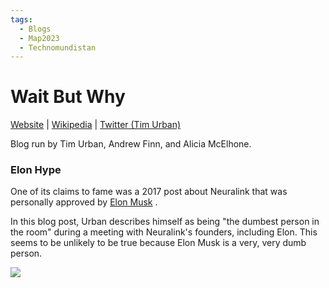 ```yaml
---
tags:
  - Blogs
  - Map2023
  - Technomundistan
---
```

# Wait But Why

[Website](https://waitbutwhy.com/) | [Wikipedia](https://en.wikipedia.org/wiki/Wait_But_Why) |  [Twitter (Tim Urban)](https://twitter.com/waitbutwhy)

Blog run by Tim Urban, Andrew Finn, and Alicia McElhone.

### Elon Hype

One of its claims to fame was a 2017 post about Neuralink that was personally approved by [Elon Musk]() .

In this blog post, Urban describes himself as being "the dumbest person in the room" during a meeting with Neuralink's founders, including Elon. This seems to be unlikely to be true because Elon Musk is a very, very dumb person.

![](/images/Wait%20But%20Why/dumbest-person-1.png)
